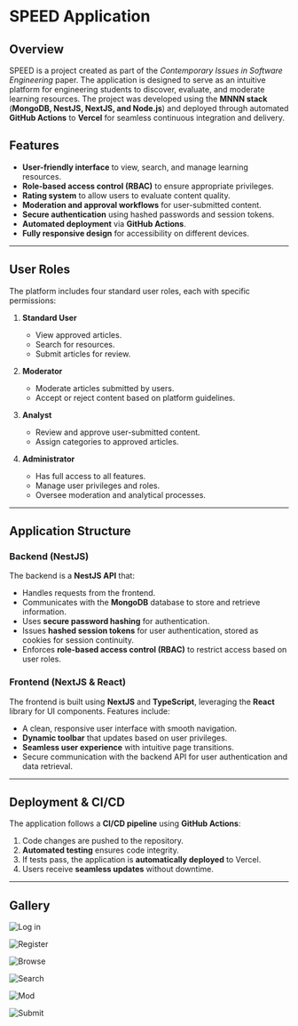 # SPEED Application

## Overview
SPEED is a project created as part of the *Contemporary Issues in Software Engineering* paper. The application is designed to serve as an intuitive platform for engineering students to discover, evaluate, and moderate learning resources. The project was developed using the **MNNN stack** (**MongoDB, NestJS, NextJS, and Node.js**) and deployed through automated **GitHub Actions** to **Vercel** for seamless continuous integration and delivery.

## Features
- **User-friendly interface** to view, search, and manage learning resources.
- **Role-based access control (RBAC)** to ensure appropriate privileges.
- **Rating system** to allow users to evaluate content quality.
- **Moderation and approval workflows** for user-submitted content.
- **Secure authentication** using hashed passwords and session tokens.
- **Automated deployment** via **GitHub Actions**.
- **Fully responsive design** for accessibility on different devices.

---

## User Roles
The platform includes four standard user roles, each with specific permissions:

1. **Standard User**
   - View approved articles.
   - Search for resources.
   - Submit articles for review.

2. **Moderator**
   - Moderate articles submitted by users.
   - Accept or reject content based on platform guidelines.

3. **Analyst**
   - Review and approve user-submitted content.
   - Assign categories to approved articles.

4. **Administrator**
   - Has full access to all features.
   - Manage user privileges and roles.
   - Oversee moderation and analytical processes.

---

## Application Structure
### **Backend** (NestJS)
The backend is a **NestJS API** that:
- Handles requests from the frontend.
- Communicates with the **MongoDB** database to store and retrieve information.
- Uses **secure password hashing** for authentication.
- Issues **hashed session tokens** for user authentication, stored as cookies for session continuity.
- Enforces **role-based access control (RBAC)** to restrict access based on user roles.

### **Frontend** (NextJS & React)
The frontend is built using **NextJS** and **TypeScript**, leveraging the **React** library for UI components. Features include:
- A clean, responsive user interface with smooth navigation.
- **Dynamic toolbar** that updates based on user privileges.
- **Seamless user experience** with intuitive page transitions.
- Secure communication with the backend API for user authentication and data retrieval.

---

## Deployment & CI/CD
The application follows a **CI/CD pipeline** using **GitHub Actions**:
1. Code changes are pushed to the repository.
2. **Automated testing** ensures code integrity.
3. If tests pass, the application is **automatically deployed** to Vercel.
4. Users receive **seamless updates** without downtime.

---

## Gallery

![Log in](https://github.com/user-attachments/assets/8db728f1-bac1-496a-85a2-aee8694e8cd8)

![Register](https://github.com/user-attachments/assets/4794186c-d61c-4183-b8df-aa41a4355efa)

![Browse](https://github.com/user-attachments/assets/eb1693c7-be4d-47c7-bb60-15b545fac9de)

![Search](https://github.com/user-attachments/assets/209ed552-7972-456d-acfc-29e08578d698)

![Mod](https://github.com/user-attachments/assets/ba38b3b2-c32e-4eb4-a71b-296e6af76dd1)

![Submit](https://github.com/user-attachments/assets/bfd753f2-d033-4dbd-b737-810fb84ec262)

